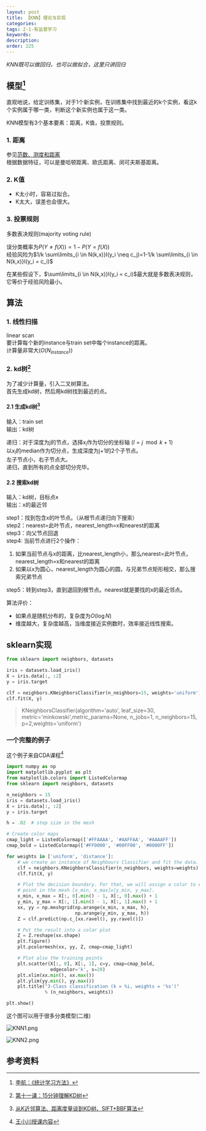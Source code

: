 ```yaml
---
layout: post
title: 【KNN】理论与实现
categories:
tags: 2-1-有监督学习
keywords:
description:
order: 225
---
```


*KNN既可以做回归，也可以做拟合，这里只讲回归*  

## 模型[^lihang]

直观地说，给定训练集，对于1个新实例，在训练集中找到最近的k个实例，看这k个实例属于哪一类，判断这个新实例也属于这一类。  

KNN模型有3个基本要素：距离，K值，投票规则。  

### 1. 距离

参见[范数、测度和距离](http://www.guofei.site/2017/06/04/distance.html#title15)  
根据数据特征，可以是曼哈顿距离、欧氏距离、闵可夫斯基距离。  

### 2. K值

- K太小时，容易过拟合。  
- K太大，误差也会很大。  

### 3. 投票规则

多数表决规则(majority voting rule)   


误分类概率为$P(Y \neq f(X))=1-P(Y=f(X))$  
经验风险为$1/k \sum\limits_{i \in N(k,x)}I(y_i \neq c_j)=1-1/k \sum\limits_{i \in N(k,x)}I(y_i = c_i)$  

在某些假设下，$\sum\limits_{i \in N(k,x)}I(y_i = c_i)$最大就是多数表决规则，它等价于经验风险最小。  

## 算法

### 1. 线性扫描

linear scan  
要计算每个新的instance与train set中每个instance的距离。  
计算量非常大($O(N_{instance})$)  

### 2. kd树[^blog1]

为了减少计算量，引入二叉树算法。  
首先生成kd树，然后用kd树找到最近的点。  

#### 2.1 生成kd树[^blog2]

输入：train set  
输出：kd树

递归：对于深度为j的节点，选择$x_l$作为切分的坐标轴 ($l=j \mod k +1$)  
以$x_l$的median作为切分点，生成深度为j+1的2个子节点。  
左子节点小，右子节点大。  
递归，直到所有的点全部切分完毕。  

#### 2.2 搜索kd树

输入：kd树，目标点x  
输出：x的最近邻  

step1：找到包含x的叶节点。（从根节点递归向下搜索）  
step2：nearest=此叶节点，nearest_length=x和nearest的距离  
step3：向父节点回退  
step4: 当前节点进行2个操作：  
1. 如果当前节点与x的距离，比nearest_length小，那么nearest=此叶节点，nearest_length=x和nearest的距离
2. 如果以x为圆心，nearest_length为圆心的圆，与兄弟节点矩形相交，那么搜索兄弟节点

step5：转到step3，直到退回到根节点。nearest就是要找的x的最近邻点。


算法评价：  
- 如果点是随机分布的，复杂度为$O(\log N)$  
- 维度越大，复杂度越高，当维度接近实例数时，效率接近线性搜索。  


## sklearn实现


```py
from sklearn import neighbors, datasets

iris = datasets.load_iris()
X = iris.data[:, :2]
y = iris.target
```


```py
clf = neighbors.KNeighborsClassifier(n_neighbors=15, weights='uniform')
clf.fit(X, y)
```
>KNeighborsClassifier(algorithm='auto', leaf_size=30, metric='minkowski',metric_params=None, n_jobs=1, n_neighbors=15, p=2,weights='uniform')


### 一个完整的例子


这个例子来自CDA课程[^wangxiaochuan]
```py
import numpy as np
import matplotlib.pyplot as plt
from matplotlib.colors import ListedColormap
from sklearn import neighbors, datasets

n_neighbors = 15
iris = datasets.load_iris()
X = iris.data[:, :2]
y = iris.target

h = .02  # step size in the mesh

# Create color maps
cmap_light = ListedColormap(['#FFAAAA', '#AAFFAA', '#AAAAFF'])
cmap_bold = ListedColormap(['#FF0000', '#00FF00', '#0000FF'])

for weights in ['uniform', 'distance']:
    # we create an instance of Neighbours Classifier and fit the data.
    clf = neighbors.KNeighborsClassifier(n_neighbors, weights=weights)
    clf.fit(X, y)

    # Plot the decision boundary. For that, we will assign a color to each
    # point in the mesh [x_min, x_max]x[y_min, y_max].
    x_min, x_max = X[:, 0].min() - 1, X[:, 0].max() + 1
    y_min, y_max = X[:, 1].min() - 1, X[:, 1].max() + 1
    xx, yy = np.meshgrid(np.arange(x_min, x_max, h),
                         np.arange(y_min, y_max, h))
    Z = clf.predict(np.c_[xx.ravel(), yy.ravel()])

    # Put the result into a color plot
    Z = Z.reshape(xx.shape)
    plt.figure()
    plt.pcolormesh(xx, yy, Z, cmap=cmap_light)

    # Plot also the training points
    plt.scatter(X[:, 0], X[:, 1], c=y, cmap=cmap_bold,
                edgecolor='k', s=20)
    plt.xlim(xx.min(), xx.max())
    plt.ylim(yy.min(), yy.max())
    plt.title("3-Class classification (k = %i, weights = '%s')"
              % (n_neighbors, weights))

plt.show()
```


这个图可以用于很多分类模型(二维)  

![KNN1.png](/pictures_for_blog/postimg/KNN1.png)

![KNN2.png](/pictures_for_blog/postimg/KNN2.png)



## 参考资料
[^wangxiaochuan]: [王小川授课内容](https://weibo.com/hgsz2003)  
[^lihang]: [李航：《统计学习方法》](https://www.weibo.com/u/2060750830?refer_flag=1005055013_)
[^blog1]: [第十一课：15分钟理解KD树](http://www.jianshu.com/p/ffe52db3e12b)
[^blog2]:[从K近邻算法、距离度量谈到KD树、SIFT+BBF算法](http://blog.csdn.net/likika2012/article/details/39619687)

